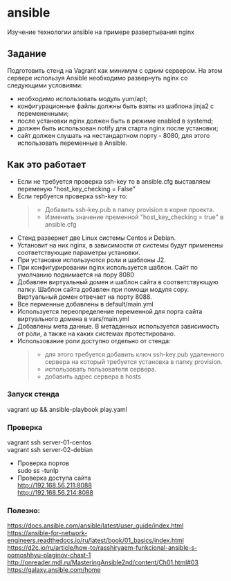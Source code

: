 # ansible
Изучение технологии ansible на примере развертывания nginx

## Задание
Подготовить стенд на Vagrant как минимум с одним сервером. На этом сервере используя Ansible необходимо развернуть nginx со следующими условиями:

   - необходимо использовать модуль yum/apt;
   - конфигурационные файлы должны быть взяты из шаблона jinja2 с перемененными;
   - после установки nginx должен быть в режиме enabled в systemd;
   - должен быть использован notify для старта nginx после установки;
   - сайт должен слушать на нестандартном порту - 8080, для этого использовать переменные в Ansible.
   
   ## Как это работает
   - Если не требуется проверка ssh-key то в ansible.cfg выставляем переменую "host_key_checking  = False"
   - Если тербуется проверка ssh-key то:
     > - Добавить ssh-key.pub в папку provision в корне проекта.
     > - Изменить значение пременной "host_key_checking  = true" в ansible.cfg
   - Стенд развернет две Linux системы Centos и Debian.
   - Установит на них nginx, в зависимости от системы будут применены соответствующие параметры установки.
   - При установке используются роли и шаблоны J2.
   - При конфигурировании nginx используется шаблон. Сайт по умолчанию поднимается на пору 8080
   - Добавлен виртуальный домен и шаблон сайта в соответствующую папку. Шаблон сайта добавлен при помощи модуля copy. \
      Виртуальный домен отвечает на порту 8088.
   - Все перменные добавлены в default/main.yml
   - Используется переопределение переменной для порта сайта виртуального домена в vars/main.yml
   - Добавлены мета данные. В метаданных используется зависимость от роли, а также на каких системах протестировано.
   - Использование роли доступно отдельно от стенда:
      > - для этого требуется добавить ключ ssh-key.pub удаленного сервера на который требуется установка в папку provision.
      > - использовать пользователя сервера.
      > - добавить адрес сервера в hosts
   
   ### Запуск стенда
   
   vagrant up && ansible-playbook play.yaml
   
   ### Проверка
   vagrant ssh server-01-centos \
   vagrant ssh server-02-debian
   - Проверка портов \
   sudo ss -tunlp
   - Проверка доступа сайта \
   http://192.168.56.211:8088 \
   http://192.168.56.214:8088
### Полезно:
https://docs.ansible.com/ansible/latest/user_guide/index.html \
https://ansible-for-network-engineers.readthedocs.io/ru/latest/book/01_basics/index.html \
https://d2c.io/ru/article/how-to/rasshiryaem-funkcional-ansible-s-pomoshhyu-plaginov-chast-1 \
http://onreader.mdl.ru/MasteringAnsible2nd/content/Ch01.html#03 \
https://galaxy.ansible.com/home
